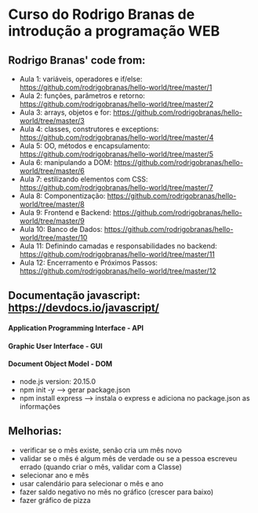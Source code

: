 # Curso do Rodrigo Branas de introdução a programação WEB

## Rodrigo Branas' code from: 
- Aula 1: variáveis, operadores e if/else: https://github.com/rodrigobranas/hello-world/tree/master/1
- Aula 2: funções, parâmetros e retorno: https://github.com/rodrigobranas/hello-world/tree/master/2
- Aula 3: arrays, objetos e for: https://github.com/rodrigobranas/hello-world/tree/master/3
- Aula 4: classes, construtores e exceptions: https://github.com/rodrigobranas/hello-world/tree/master/4
- Aula 5: OO, métodos e encapsulamento: https://github.com/rodrigobranas/hello-world/tree/master/5
- Aula 6: manipulando a DOM: https://github.com/rodrigobranas/hello-world/tree/master/6
- Aula 7: estilizando elementos com CSS: https://github.com/rodrigobranas/hello-world/tree/master/7
- Aula 8: Componentização: https://github.com/rodrigobranas/hello-world/tree/master/8
- Aula 9: Frontend e Backend: https://github.com/rodrigobranas/hello-world/tree/master/9
- Aula 10: Banco de Dados: https://github.com/rodrigobranas/hello-world/tree/master/10
- Aula 11: Definindo camadas e responsabilidades no backend: https://github.com/rodrigobranas/hello-world/tree/master/11
- Aula 12: Encerramento e Próximos Passos: https://github.com/rodrigobranas/hello-world/tree/master/12

## Documentação javascript: https://devdocs.io/javascript/	

#### Application Programming Interface - API

#### Graphic User Interface - GUI

#### Document Object Model - DOM 

- node.js version: 20.15.0
- npm init -y --> gerar package.json
- npm install express --> instala o express e adiciona no package.json as informações

## Melhorias:
- verificar se o mês existe, senão cria um mês novo
- validar se o mês é algum mês de verdade ou se a pessoa escreveu errado (quando criar o mês, validar com a Classe)
- selecionar ano e mês
- usar calendário para selecionar o mês e ano
- fazer saldo negativo no mês no gráfico (crescer para baixo)
- fazer gráfico de pizza
